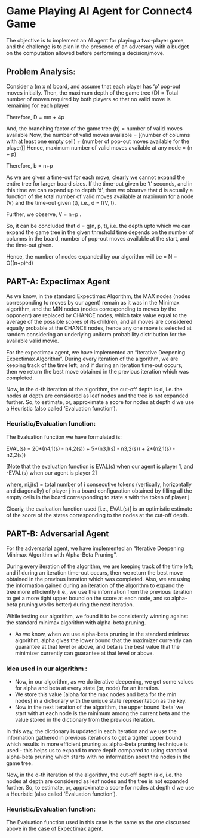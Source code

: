 # Game Playing AI Agent for Connect4 Game

The objective is to implement an AI agent for playing a two-player game, and the challenge is to plan in the presence of an adversary with a budget on the computation allowed before performing a decision/move.

## Problem Analysis:


Consider a  (m x n) board, and assume that each player has ‘p’ pop-out moves initially. 
Then, the maximum depth of the game tree (D) = Total number of moves required by both players so that no valid move is remaining for each player

Therefore, D = mn + 4p

And, the branching factor of the game tree (b) = number of valid moves available
Now, the number of valid moves available = [(number of columns with at least one empty cell) + (number of pop-out moves available for the player)]
Hence, maximum number of valid moves available at any node = (n + p)

Therefore, b = n+p

As we are given a time-out for each move, clearly we cannot expand the entire tree for larger board sizes. If the time-out given be ‘t’ seconds, and in this time we can expand up to  depth ‘d’, then we observe that d is actually a function of the total number of valid moves available at maximum for a node (V) and the time-out given (t), i.e., d = f(V, t).

Further, we observe, V = n+p . 

So, it can be concluded that d = g(n, p, t), i.e. the depth upto which we can expand the game tree in the given threshold time depends on the number of columns in the board, 
number of pop-out moves available at the start, and the time-out given.

Hence, the number of nodes expanded by our algorithm will be = N = O((n+p)^d)

## PART-A: Expectimax Agent

As we know, in the standard Expectimax Algorithm, the MAX nodes (nodes corresponding to moves by our agent) remain as it was in the Minimax algorithm, and the MIN nodes 
(nodes corresponding to moves by the opponent) are replaced by CHANCE nodes, which take value equal to the average of the possible scores of its children, and all moves are considered 
equally probable at the CHANCE nodes, hence any one move is selected at random considering an underlying uniform probability distribution for the available valid movie.

For the expectimax agent, we have implemented an “Iterative Deepening Expectimax Algorithm”. During every iteration of the algorithm, we are keeping track of the time left; and if during 
an iteration time-out occurs, then we return the best move obtained in the previous iteration which was completed.

Now, in the d-th iteration of the algorithm, the cut-off depth is d, i.e. the nodes at depth are considered as leaf nodes and the tree is not expanded further. So, to estimate, or, 
approximate a score for nodes at depth d we use a Heuristic (also called ‘Evaluation function’).


### Heuristic/Evaluation function: 

The Evaluation function we have formulated is:

EVAL(s) = 20*(n4,1(s) - n4,2(s)) + 5*(n3,1(s) - n3,2(s)) + 2*(n2,1(s) - n2,2(s))

[Note that the evaluation function is EVAL(s) when our agent is player 1, and -EVAL(s) when our agent is player 2]

where, ni,j(s) = total number of i consecutive tokens (vertically, horizontally and diagonally) of player j in a board configuration obtained by filling all the empty cells in the board 
corresponding to state s with the token of player j.

Clearly, the evaluation function used [i.e., EVAL(s)] is an optimistic estimate of the score of the states corresponding to the nodes at the cut-off depth. 

## PART-B: Adversarial Agent

For the adversarial agent, we have implemented an “Iterative Deepening Minimax Algorithm with Alpha-Beta Pruning”. 

During every iteration of the algorithm, we are keeping track of the time left; and if during an iteration time-out occurs, then we return the best move obtained in the previous 
iteration which was completed. Also, we are using the information gained during an iteration of the algorithm to expand the tree more efficiently (i.e., we use the information from the previous iteration to get a more tight upper bound on the score at each node, and so alpha-beta pruning works better) during the next iteration. 

While testing our algorithm, we found it to be consistently winning against the standard minimax algorithm with alpha-beta pruning.


- 	As we know, when we use alpha-beta pruning in the standard minimax algorithm, alpha gives the lower bound that the maximizer currently can guarantee at that level or above, 
	and beta is the best value that the minimizer currently can guarantee at that level or above. 

### Idea used in our algorithm : 

-	Now, in our algorithm, as we do iterative deepening, we get some values for alpha and beta at every state (or, node) for an iteration. 
-	We store this value [alpha for the max nodes and beta for the min nodes] in a dictionary with the unique state representation as the key. 
-	Now in the next iteration of the algorithm, the upper bound ‘beta’ we start with at each node is the minimum among the current beta and the value stored in the dictionary from 
	the previous iteration. 

In this way, the dictionary is updated in each iteration and we use the information gathered in previous iterations to get a tighter upper bound which results in more efficient 
pruning as alpha-beta pruning technique is used - this helps us to expand to more depth compared to using standard alpha-beta pruning which starts with no information about the nodes 
in the game tree.

Now, in the d-th iteration of the algorithm, the cut-off depth is d, i.e. the nodes at depth are considered as leaf nodes and the tree is not expanded further. 
So, to estimate, or, approximate a score for nodes at depth d we use a Heuristic (also called ‘Evaluation function’).


### Heuristic/Evaluation function: 

 The Evaluation function used in this case is the same as the one discussed above in the case of Expectimax agent.


